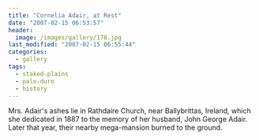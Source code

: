 ```yaml
---
title: "Cornelia Adair, at Rest"
date: "2007-02-15 06:53:57"
header:
  image: /images/gallery/178.jpg
last_modified: "2007-02-15 06:55:44"
categories:
  - gallery
tags:
  - staked-plains
  - palo-duro
  - history  
---
```


Mrs. Adair's ashes lie in Rathdaire Church, near Ballybrittas, Ireland, which she dedicated in 1887 to the memory of her husband, John George Adair. Later that year, their nearby mega-mansion burned to the ground.
